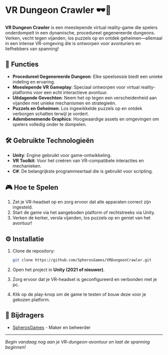 
# VR Dungeon Crawler 🕶️🏰

**VR Dungeon Crawler** is een meeslepende virtual reality-game die spelers onderdompelt in een dynamische, procedureel gegenereerde dungeons. Verken, vecht tegen vijanden, los puzzels op en ontdek geheimen—allemaal in een intense VR-omgeving die is ontworpen voor avonturiers en liefhebbers van spanning!

## 📝 Functies

- **Procedureel Gegenereerde Dungeon**: Elke speelsessie biedt een unieke indeling en ervaring.
- **Meeslepende VR Gameplay**: Speciaal ontworpen voor virtual reality-platforms voor een echt interactieve avontuur.
- **Uitdagende Gevechten**: Neem het op tegen een verscheidenheid aan vijanden met unieke mechanismen en strategieën.
- **Puzzels en Geheimen**: Los ingewikkelde puzzels op en ontdek verborgen schatten terwijl je vordert.
- **Adembenemende Graphics**: Hoogwaardige assets en omgevingen om spelers volledig onder te dompelen.

## 🛠️ Gebruikte Technologieën

- **Unity**: Engine gebruikt voor game-ontwikkeling.
- **VR Toolkit**: Voor het creëren van VR-compatibele interacties en mechanieken.
- **C#**: De belangrijkste programmeertaal die is gebruikt voor scripting.

## 🎮 Hoe te Spelen

1. Zet je VR-headset op en zorg ervoor dat alle apparaten correct zijn ingesteld.
2. Start de game via het aangeboden platform of rechtstreeks via Unity.
3. Verken de kerker, versla vijanden, los puzzels op en geniet van het avontuur!

## ⚙️ Installatie

1. Clone de repository:

   ```bash
   git clone https://github.com/SpherosGames/VRDungeonCrawler.git
   ```

2. Open het project in **Unity (2021 of nieuwer)**.

3. Zorg ervoor dat je VR-headset is geconfigureerd en verbonden met je pc.

4. Klik op de play-knop om de game te testen of bouw deze voor je gekozen platform.

## 🌟 Bijdragers

- [SpherosGames](https://github.com/SpherosGames) - Maker en beheerder

---

*Begin vandaag nog aan je VR-dungeon-avontuur en laat de spanning beginnen!*

